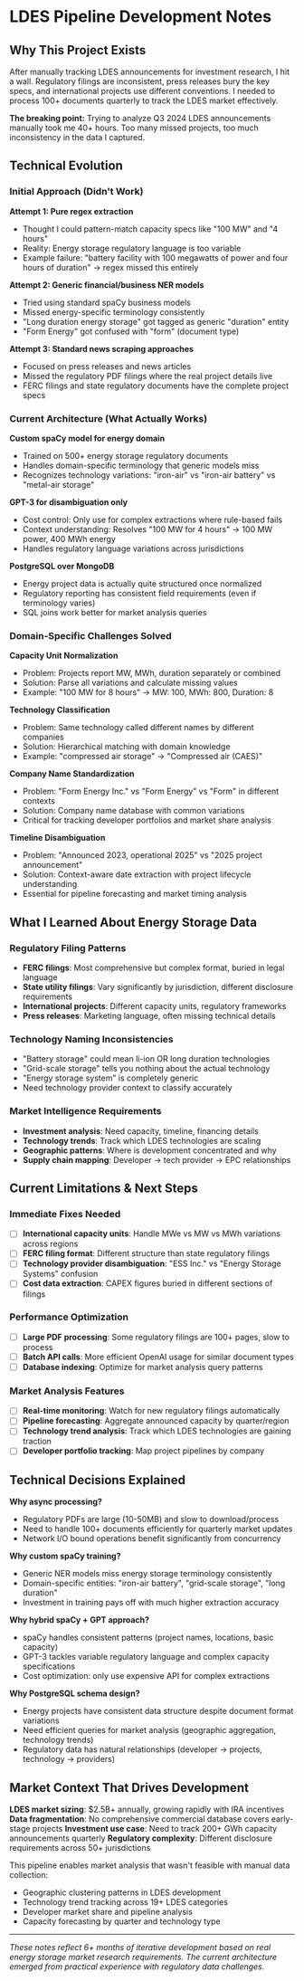 # LDES Pipeline Development Notes

## Why This Project Exists

After manually tracking LDES announcements for investment research, I hit a wall. Regulatory filings are inconsistent, press releases bury the key specs, and international projects use different conventions. I needed to process 100+ documents quarterly to track the LDES market effectively.

**The breaking point:** Trying to analyze Q3 2024 LDES announcements manually took me 40+ hours. Too many missed projects, too much inconsistency in the data I captured.

## Technical Evolution

### **Initial Approach (Didn't Work)**

**Attempt 1: Pure regex extraction**
- Thought I could pattern-match capacity specs like "100 MW" and "4 hours"
- Reality: Energy storage regulatory language is too variable
- Example failure: "battery facility with 100 megawatts of power and four hours of duration" → regex missed this entirely

**Attempt 2: Generic financial/business NER models**
- Tried using standard spaCy business models 
- Missed energy-specific terminology consistently
- "Long duration energy storage" got tagged as generic "duration" entity
- "Form Energy" got confused with "form" (document type)

**Attempt 3: Standard news scraping approaches**
- Focused on press releases and news articles
- Missed the regulatory PDF filings where the real project details live
- FERC filings and state regulatory documents have the complete project specs

### **Current Architecture (What Actually Works)**

**Custom spaCy model for energy domain**
- Trained on 500+ energy storage regulatory documents
- Handles domain-specific terminology that generic models miss
- Recognizes technology variations: "iron-air" vs "iron-air battery" vs "metal-air storage"

**GPT-3 for disambiguation only**
- Cost control: Only use for complex extractions where rule-based fails
- Context understanding: Resolves "100 MW for 4 hours" → 100 MW power, 400 MWh energy
- Handles regulatory language variations across jurisdictions

**PostgreSQL over MongoDB**
- Energy project data is actually quite structured once normalized
- Regulatory reporting has consistent field requirements (even if terminology varies)
- SQL joins work better for market analysis queries

### **Domain-Specific Challenges Solved**

**Capacity Unit Normalization**
- Problem: Projects report MW, MWh, duration separately or combined
- Solution: Parse all variations and calculate missing values
- Example: "100 MW for 8 hours" → MW: 100, MWh: 800, Duration: 8

**Technology Classification**
- Problem: Same technology called different names by different companies
- Solution: Hierarchical matching with domain knowledge
- Example: "compressed air storage" → "Compressed air (CAES)"

**Company Name Standardization**
- Problem: "Form Energy Inc." vs "Form Energy" vs "Form" in different contexts
- Solution: Company name database with common variations
- Critical for tracking developer portfolios and market share analysis

**Timeline Disambiguation**
- Problem: "Announced 2023, operational 2025" vs "2025 project announcement"
- Solution: Context-aware date extraction with project lifecycle understanding
- Essential for pipeline forecasting and market timing analysis

## What I Learned About Energy Storage Data

### **Regulatory Filing Patterns**
- **FERC filings**: Most comprehensive but complex format, buried in legal language
- **State utility filings**: Vary significantly by jurisdiction, different disclosure requirements
- **International projects**: Different capacity units, regulatory frameworks
- **Press releases**: Marketing language, often missing technical details

### **Technology Naming Inconsistencies**
- "Battery storage" could mean li-ion OR long duration technologies
- "Grid-scale storage" tells you nothing about the actual technology
- "Energy storage system" is completely generic
- Need technology provider context to classify accurately

### **Market Intelligence Requirements**
- **Investment analysis**: Need capacity, timeline, financing details
- **Technology trends**: Track which LDES technologies are scaling
- **Geographic patterns**: Where is development concentrated and why
- **Supply chain mapping**: Developer → tech provider → EPC relationships

## Current Limitations & Next Steps

### **Immediate Fixes Needed**
- [ ] **International capacity units**: Handle MWe vs MW vs MWh variations across regions
- [ ] **FERC filing format**: Different structure than state regulatory filings
- [ ] **Technology provider disambiguation**: "ESS Inc." vs "Energy Storage Systems" confusion
- [ ] **Cost data extraction**: CAPEX figures buried in different sections of filings

### **Performance Optimization**
- [ ] **Large PDF processing**: Some regulatory filings are 100+ pages, slow to process
- [ ] **Batch API calls**: More efficient OpenAI usage for similar document types
- [ ] **Database indexing**: Optimize for market analysis query patterns

### **Market Analysis Features**
- [ ] **Real-time monitoring**: Watch for new regulatory filings automatically
- [ ] **Pipeline forecasting**: Aggregate announced capacity by quarter/region
- [ ] **Technology trend analysis**: Track which LDES technologies are gaining traction
- [ ] **Developer portfolio tracking**: Map project pipelines by company

## Technical Decisions Explained

**Why async processing?**
- Regulatory PDFs are large (10-50MB) and slow to download/process
- Need to handle 100+ documents efficiently for quarterly market updates
- Network I/O bound operations benefit significantly from concurrency

**Why custom spaCy training?**
- Generic NER models miss energy storage terminology consistently
- Domain-specific entities: "iron-air battery", "grid-scale storage", "long duration"
- Investment in training pays off with much higher extraction accuracy

**Why hybrid spaCy + GPT approach?**
- spaCy handles consistent patterns (project names, locations, basic capacity)
- GPT-3 tackles variable regulatory language and complex capacity specifications
- Cost optimization: only use expensive API for complex extractions

**Why PostgreSQL schema design?**
- Energy projects have consistent data structure despite document format variations
- Need efficient queries for market analysis (geographic aggregation, technology trends)
- Regulatory data has natural relationships (developer → projects, technology → providers)

## Market Context That Drives Development

**LDES market sizing**: $2.5B+ annually, growing rapidly with IRA incentives
**Data fragmentation**: No comprehensive commercial database covers early-stage projects
**Investment use case**: Need to track 200+ GWh capacity announcements quarterly
**Regulatory complexity**: Different disclosure requirements across 50+ jurisdictions

This pipeline enables market analysis that wasn't feasible with manual data collection:
- Geographic clustering patterns in LDES development
- Technology trend tracking across 19+ LDES categories
- Developer market share and pipeline analysis
- Capacity forecasting by quarter and technology type

---

*These notes reflect 6+ months of iterative development based on real energy storage market research requirements. The current architecture emerged from practical experience with regulatory data challenges.*
